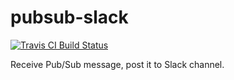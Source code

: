 # pubsub-slack

[![Travis CI Build Status](https://travis-ci.org/marthjod/pubsub-slack.svg?branch=main)](https://travis-ci.org/marthjod/pubsub-slack)

Receive Pub/Sub message, post it to Slack channel.
